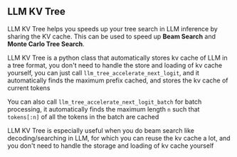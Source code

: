 ## LLM KV Tree

LLM KV Tree helps you speeds up your tree search in LLM inference by sharing the KV cache. This can be used to speed up **Beam Search** and **Monte Carlo Tree Search**.

LLM KV Tree is a python class that automatically stores kv cache of LLM in a tree format, you don't need to handle the store and loading of kv cache yourself, you can just call `llm_tree_accelerate_next_logit`, and it automatically finds the maximum prefix cached, and stores the kv cache of current tokens

You can also call `llm_tree_accelerate_next_logit_batch` for batch processing, it automatically finds the maximum length `n` such that `tokens[:n]` of all the tokens in the batch are cached

LLM KV Tree is especially useful when you do beam search like decoding/searching in LLM, for which you can reuse the kv cache a lot, and you don't need to handle the storage and loading of kv cache yourself
